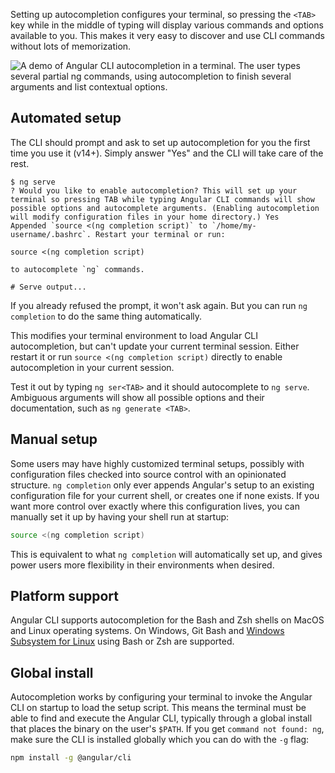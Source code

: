 Setting up autocompletion configures your terminal, so pressing the `<TAB>` key while in the middle
of typing will display various commands and options available to you. This makes it very easy to
discover and use CLI commands without lots of memorization.

![A demo of Angular CLI autocompletion in a terminal. The user types several partial `ng` commands,
using autocompletion to finish several arguments and list contextual options.
](assets/images/guide/cli/completion.gif)

## Automated setup

The CLI should prompt and ask to set up autocompletion for you the first time you use it (v14+).
Simply answer "Yes" and the CLI will take care of the rest.

```
$ ng serve
? Would you like to enable autocompletion? This will set up your terminal so pressing TAB while typing Angular CLI commands will show possible options and autocomplete arguments. (Enabling autocompletion will modify configuration files in your home directory.) Yes
Appended `source <(ng completion script)` to `/home/my-username/.bashrc`. Restart your terminal or run:

source <(ng completion script)

to autocomplete `ng` commands.

# Serve output...
```

If you already refused the prompt, it won't ask again. But you can run `ng completion` to
do the same thing automatically.

This modifies your terminal environment to load Angular CLI autocompletion, but can't update your
current terminal session. Either restart it or run `source <(ng completion script)` directly to
enable autocompletion in your current session.

Test it out by typing `ng ser<TAB>` and it should autocomplete to `ng serve`. Ambiguous arguments
will show all possible options and their documentation, such as `ng generate <TAB>`.

## Manual setup

Some users may have highly customized terminal setups, possibly with configuration files checked
into source control with an opinionated structure. `ng completion` only ever appends Angular's setup
to an existing configuration file for your current shell, or creates one if none exists. If you want
more control over exactly where this configuration lives, you can manually set it up by having your
shell run at startup:

```bash
source <(ng completion script)
```

This is equivalent to what `ng completion` will automatically set up, and gives power users more
flexibility in their environments when desired.

## Platform support

Angular CLI supports autocompletion for the Bash and Zsh shells on MacOS and Linux operating
systems. On Windows, Git Bash and [Windows Subsystem for Linux](https://docs.microsoft.com/en-us/windows/wsl/)
using Bash or Zsh are supported.

## Global install

Autocompletion works by configuring your terminal to invoke the Angular CLI on startup to load the
setup script. This means the terminal must be able to find and execute the Angular CLI, typically
through a global install that places the binary on the user's `$PATH`. If you get
`command not found: ng`, make sure the CLI is installed globally which you can do with the `-g`
flag:

```bash
npm install -g @angular/cli
```

